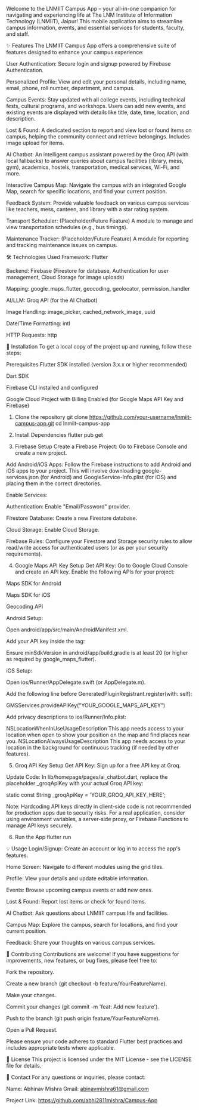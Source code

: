 
Welcome to the LNMIIT Campus App – your all-in-one companion for navigating and experiencing life at The LNM Institute of Information Technology (LNMIIT), Jaipur! This mobile application aims to streamline campus information, events, and essential services for students, faculty, and staff.

✨ Features
The LNMIIT Campus App offers a comprehensive suite of features designed to enhance your campus experience:

User Authentication: Secure login and signup powered by Firebase Authentication.

Personalized Profile: View and edit your personal details, including name, email, phone, roll number, department, and campus.

Campus Events: Stay updated with all college events, including technical fests, cultural programs, and workshops. Users can add new events, and existing events are displayed with details like title, date, time, location, and description.

Lost & Found: A dedicated section to report and view lost or found items on campus, helping the community connect and retrieve belongings. Includes image upload for items.

AI Chatbot: An intelligent campus assistant powered by the Groq API (with local fallbacks) to answer queries about campus facilities (library, mess, gym), academics, hostels, transportation, medical services, Wi-Fi, and more.

Interactive Campus Map: Navigate the campus with an integrated Google Map, search for specific locations, and find your current position.

Feedback System: Provide valuable feedback on various campus services like teachers, mess, canteen, and library with a star rating system.

Transport Scheduler: (Placeholder/Future Feature) A module to manage and view transportation schedules (e.g., bus timings).

Maintenance Tracker: (Placeholder/Future Feature) A module for reporting and tracking maintenance issues on campus.

🛠️ Technologies Used
Framework: Flutter

Backend: Firebase (Firestore for database, Authentication for user management, Cloud Storage for image uploads)

Mapping: google_maps_flutter, geocoding, geolocator, permission_handler

AI/LLM: Groq API (for the AI Chatbot)

Image Handling: image_picker, cached_network_image, uuid

Date/Time Formatting: intl

HTTP Requests: http

🚀 Installation
To get a local copy of the project up and running, follow these steps:

Prerequisites
Flutter SDK installed (version 3.x.x or higher recommended)

Dart SDK

Firebase CLI installed and configured

Google Cloud Project with Billing Enabled (for Google Maps API Key and Firebase)

1. Clone the repository
git clone https://github.com/your-username/lnmiit-campus-app.git
cd lnmiit-campus-app

2. Install Dependencies
flutter pub get

3. Firebase Setup
Create a Firebase Project: Go to Firebase Console and create a new project.

Add Android/iOS Apps: Follow the Firebase instructions to add Android and iOS apps to your project. This will involve downloading google-services.json (for Android) and GoogleService-Info.plist (for iOS) and placing them in the correct directories.

Enable Services:

Authentication: Enable "Email/Password" provider.

Firestore Database: Create a new Firestore database.

Cloud Storage: Enable Cloud Storage.

Firebase Rules: Configure your Firestore and Storage security rules to allow read/write access for authenticated users (or as per your security requirements).

4. Google Maps API Key Setup
Get API Key: Go to Google Cloud Console and create an API key. Enable the following APIs for your project:

Maps SDK for Android

Maps SDK for iOS

Geocoding API

Android Setup:

Open android/app/src/main/AndroidManifest.xml.

Add your API key inside the <application> tag:

<meta-data android:name="com.google.android.geo.API_KEY" android:value="YOUR_GOOGLE_MAPS_API_KEY"/>

Ensure minSdkVersion in android/app/build.gradle is at least 20 (or higher as required by google_maps_flutter).

iOS Setup:

Open ios/Runner/AppDelegate.swift (or AppDelegate.m).

Add the following line before GeneratedPluginRegistrant.register(with: self):

GMSServices.provideAPIKey("YOUR_GOOGLE_MAPS_API_KEY")

Add privacy descriptions to ios/Runner/Info.plist:

<key>NSLocationWhenInUseUsageDescription</key>
<string>This app needs access to your location when open to show your position on the map and find places near you.</string>
<key>NSLocationAlwaysUsageDescription</key>
<string>This app needs access to your location in the background for continuous tracking (if needed by other features).</string>

5. Groq API Key Setup
Get API Key: Sign up for a free API key at Groq.

Update Code: In lib/homepage/pages/ai_chatbot.dart, replace the placeholder _groqApiKey with your actual Groq API key:

static const String _groqApiKey = 'YOUR_GROQ_API_KEY_HERE';

Note: Hardcoding API keys directly in client-side code is not recommended for production apps due to security risks. For a real application, consider using environment variables, a server-side proxy, or Firebase Functions to manage API keys securely.

6. Run the App
flutter run

💡 Usage
Login/Signup: Create an account or log in to access the app's features.

Home Screen: Navigate to different modules using the grid tiles.

Profile: View your details and update editable information.

Events: Browse upcoming campus events or add new ones.

Lost & Found: Report lost items or check for found items.

AI Chatbot: Ask questions about LNMIIT campus life and facilities.

Campus Map: Explore the campus, search for locations, and find your current position.

Feedback: Share your thoughts on various campus services.

🤝 Contributing
Contributions are welcome! If you have suggestions for improvements, new features, or bug fixes, please feel free to:

Fork the repository.

Create a new branch (git checkout -b feature/YourFeatureName).

Make your changes.

Commit your changes (git commit -m 'feat: Add new feature').

Push to the branch (git push origin feature/YourFeatureName).

Open a Pull Request.

Please ensure your code adheres to standard Flutter best practices and includes appropriate tests where applicable.

📄 License
This project is licensed under the MIT License - see the LICENSE file for details.

📧 Contact
For any questions or inquiries, please contact:

Name: Abhinav Mishra 
Gmail: abinavmishra61@gmail.com

Project Link: https://github.com/abhi2811mishra/Campus-App
